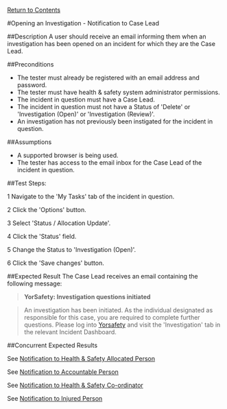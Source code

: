 [Return to Contents](https://github.com/infojam-james/test-cases/blob/master/Contents.md)

#Opening an Investigation - Notification to Case Lead

##Description
A user should receive an email informing them when an investigation has been opened on an incident for which they are the Case Lead.

##Preconditions 
+ The tester must already be registered with an email address and password.
+ The tester must have health & safety system administrator permissions.
+ The incident in question must have a Case Lead.
+ The incident in question must not have a Status of 'Delete' or 'Investigation (Open)' or 'Investigation (Review)'.
+ An investigation has not previously been instigated for the incident in question.

##Assumptions
+ A supported browser is being used.
+ The tester has access to the email inbox for the Case Lead of the incident in question.

##Test Steps:

1 Navigate to the 'My Tasks' tab of the incident in question.

2 Click the 'Options' button.

3 Select 'Status / Allocation Update'.

4 Click the 'Status' field.

5 Change the Status to 'Investigation (Open)'.

6 Click the 'Save changes' button.

##Expected Result
The Case Lead receives an email containing the following message:

>**YorSafety: Investigation questions initiated**

>An investigation has been initiated.  As the individual designated as responsible for this case, you are required to complete further questions.  Please log into [Yorsafety](https://www.yorsafety.org.uk) and visit the 'Investigation' tab in the relevant Incident Dashboard.

##Concurrent Expected Results

See [Notification to Health & Safety Allocated Person](https://github.com/infojam-james/test-cases/blob/master/Investigations/Opening-an-Investigation/investigations-1.md)

See [Notification to Accountable Person](https://github.com/infojam-james/test-cases/blob/master/Investigations/Opening-an-Investigation/investigations-2.md)

See [Notification to Health & Safety Co-ordinator](https://github.com/infojam-james/test-cases/blob/master/Investigations/Opening-an-Investigation/investigations-4.md)

See [Notification to Injured Person](https://github.com/infojam-james/test-cases/blob/master/Investigations/Opening-an-Investigation/investigations-6.md)
